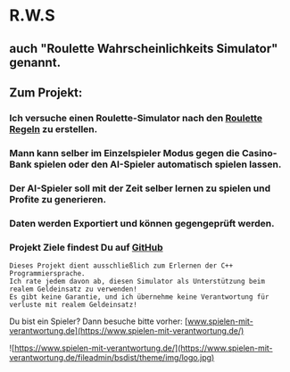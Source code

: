 #  R.W.S
## auch "Roulette Wahrscheinlichkeits Simulator" genannt.
## Zum Projekt:
	
### Ich versuche einen Roulette-Simulator nach den [Roulette Regeln](https://www.888slots.de/blog/roulette-strategie-guide/roulette-regeln) zu erstellen.
### Mann kann selber im Einzelspieler Modus gegen die Casino-Bank spielen oder den AI-Spieler automatisch spielen lassen.
### Der AI-Spieler soll mit der Zeit selber lernen zu spielen und Profite zu generieren.
### Daten werden Exportiert und können gegengeprüft werden.
### Projekt Ziele findest Du auf [GitHub](https://github.com/CodeXela/Cplusplus-Roulette)


	Dieses Projekt dient ausschließlich zum Erlernen der C++ Programmiersprache.
	Ich rate jedem davon ab, diesen Simulator als Unterstützung beim realem Geldeinsatz zu verwenden!
	Es gibt keine Garantie, und ich übernehme keine Verantwortung für verluste mit realem Geldeinsatz!
	
Du bist ein Spieler? Dann besuche bitte vorher: [www.spielen-mit-verantwortung.de](https://www.spielen-mit-verantwortung.de/)

![https://www.spielen-mit-verantwortung.de/](https://www.spielen-mit-verantwortung.de/fileadmin/bsdist/theme/img/logo.jpg)
